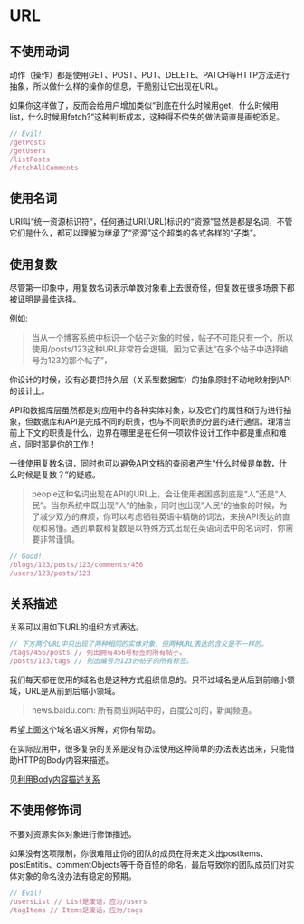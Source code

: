 # URL

## 不使用动词

动作（操作）都是使用GET、POST、PUT、DELETE、PATCH等HTTP方法进行抽象，所以做什么样的操作的信息，干脆别让它出现在URL。

如果你这样做了，反而会给用户增加类似“到底在什么时候用get，什么时候用list，什么时候用fetch?“这种判断成本，这种得不偿失的做法简直是画蛇添足。

```javascript
// Evil!
/getPosts
/getUsers
/listPosts
/fetchAllComments
```

## 使用名词

URI叫“统一资源标识符“，任何通过URI(URL)标识的“资源”显然是都是名词，不管它们是什么，都可以理解为继承了“资源”这个超类的各式各样的“子类”。

## 使用复数

尽管第一印象中，用复数名词表示单数对象看上去很奇怪，但复数在很多场景下都被证明是最佳选择。

例如:
>当从一个博客系统中标识一个帖子对象的时候，帖子不可能只有一个。所以使用/posts/123这种URL非常符合逻辑，因为它表达“在多个帖子中选择编号为123的那个帖子”，

你设计的时候，没有必要把持久层（关系型数据库）的抽象原封不动地映射到API的设计上。

API和数据库层虽然都是对应用中的各种实体对象，以及它们的属性和行为进行抽象，但数据库和API是完成不同的职责，也与不同职责的分层的进行通信。理清当前上下文的职责是什么，边界在哪里是在任何一项软件设计工作中都是重点和难点，同时那是你的工作！

一律使用复数名词，同时也可以避免API文档的查阅者产生“什么时候是单数，什么时候是复数？”的疑惑。

>people这种名词出现在API的URL上，会让使用者困惑到底是“人”还是“人民”。当你系统中既出现“人“的抽象，同时也出现”人民“的抽象的时候，为了减少双方的麻烦，你可以考虑牺牲英语中精确的词法，来换API表达的直观和易懂。遇到单数和复数是以特殊方式出现在英语词法中的名词时，你需要非常谨慎。

```javascript
// Good!
/blogs/123/posts/123/comments/456
/users/123/posts/123
```


## 关系描述

关系可以用如下URL的组织方式表达。

```javascript
// 下方两个URL中只出现了两种相同的实体对象，但两种URL表达的含义是不一样的。
/tags/456/posts // 列出拥有456号标签的所有帖子。
/posts/123/tags // 列出编号为123的帖子的所有标签。
```

我们每天都在使用的域名也是这种方式组织信息的。只不过域名是从后到前缩小领域，URL是从前到后缩小领域。

>news.baidu.com: 所有商业网站中的，百度公司的，新闻频道。

希望上面这个域名语义拆解，对你有帮助。

在实际应用中，很多复杂的关系是没有办法使用这种简单的办法表达出来，只能借助HTTP的Body内容来描述。

见[利用Body内容描述关系](#h3.7)


## 不使用修饰词

不要对资源实体对象进行修饰描述。

如果没有这项限制，你很难阻止你的团队的成员在将来定义出postItems、postEntitis、commentObjects等千奇百怪的命名，最后导致你的团队成员们对实体对象的命名没办法有稳定的预期。

```javascript
// Evil!
/usersList // List是废话，应为/users
/tagItems // Items是废话，应为/tags
```
